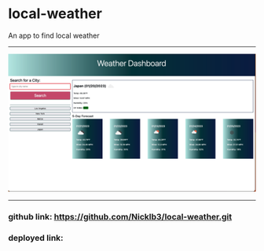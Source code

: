 # local-weather

An app to find local weather

---

![Alt Text](./img/Screenshot%202023-01-20%20at%2011.01.05%20PM.png)

---

### github link: https://github.com/Nicklb3/local-weather.git

### deployed link:
